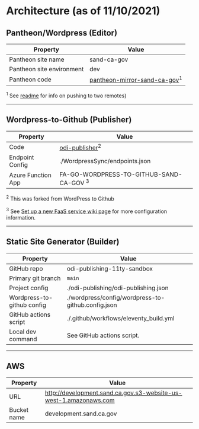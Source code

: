 # Architecture (as of 11/10/2021)

## Pantheon/Wordpress (Editor)

| Property | Value |
| -------- | ----- |
| Pantheon site name| sand-ca-gov|
| Pantheon site environment|dev|
| Pantheon code| [pantheon-mirror-sand-ca-gov](https://github.com/cagov/pantheon-mirror-sand-ca-gov)<sup>1</sup>|

<sup>1</sup>
See [readme](https://github.com/cagov/pantheon-mirror-sand-ca-gov#readme) for info on pushing to two remotes)

---

## Wordpress-to-Github (Publisher)

| Property | Value |
| -------- | ----- |
| Code | [odi-publisher](https://github.com/zakiya/odi-publisher)<sup>2</sup> |
| Endpoint Config | ./WordpressSync/endpoints.json|
| Azure Function App | FA-GO-WORDPRESS-TO-GITHUB-SAND-CA-GOV <sup>3</sup>|

<sup>2</sup>
This was forked from WordPress to Github

<sup>3</sup>
See [Set up a new FaaS service wiki page](https://github.com/cagov/odi-engineering/wiki/Set-up-a-new-FaaS-service) for more configuration information.

---

## Static Site Generator (Builder)

| Property | Value |
| -------- | ----- |
|GitHub repo|odi-publishing-11ty-sandbox|
|Primary git branch| `main`|
|Project config|./odi-publishing/odi-publishing.json|
|Wordpress-to-github config| ./wordpress/config/wordpress-to-github.config.json|
|GitHub actions script| ./.github/workflows/eleventy_build.yml|
|Local dev command| See GitHub actions script.|

---

## AWS

| Property | Value |
| -------- | ----- |
|URL| http://development.sand.ca.gov.s3-website-us-west-1.amazonaws.com|
|Bucket name| development.sand.ca.gov|
